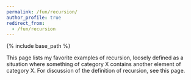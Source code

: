 ```yaml
---
permalink: /fun/recursion/
author_profile: true
redirect_from:
  - /fun/recursion
---
```


{% include base_path %}

This page lists my favorite examples of recursion, loosely defined as a situation where something of category X contains another element of category X. For discussion of the definition of recursion, see this page.

